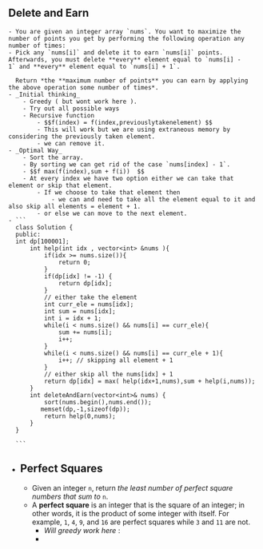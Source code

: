 ## Delete and Earn
	- You are given an integer array `nums`. You want to maximize the number of points you get by performing the following operation any number of times:
	- Pick any `nums[i]` and delete it to earn `nums[i]` points. Afterwards, you must delete **every** element equal to `nums[i] - 1` and **every** element equal to `nums[i] + 1`.
	  
	  Return *the **maximum number of points** you can earn by applying the above operation some number of times*.
	- _Initial thinking_
		- Greedy ( but wont work here ).
		- Try out all possible ways
		- Recursive function
			- $$f(index) = f(index,previouslytakenelement) $$
			- This will work but we are using extraneous memory by considering the previously taken element.
			- we can remove it.
	- _Optimal Way_
		- Sort the array.
		- By sorting we can get rid of the case `nums[index] - 1`.
		- $$f max(f(index),sum + f(i))  $$
		- At every index we have two option either we can take that element or skip that element.
			- If we choose to take that element then
				- we can and need to take all the element equal to it and also skip all elements = element + 1.
			- or else we can move to the next element.
	- ```
	  class Solution {
	  public: 
	  int dp[100001];
	      int help(int idx , vector<int> &nums ){
	          if(idx >= nums.size()){
	              return 0;
	          }
	          if(dp[idx] != -1) {
	              return dp[idx];
	          }
	          // either take the element 
	          int curr_ele = nums[idx];
	          int sum = nums[idx];   
	          int i = idx + 1;
	          while(i < nums.size() && nums[i] == curr_ele){
	              sum += nums[i];
	              i++;
	          }
	          while(i < nums.size() && nums[i] == curr_ele + 1){
	              i++; // skipping all element + 1 
	          }
	          // either skip all the nums[idx] + 1
	          return dp[idx] = max( help(idx+1,nums),sum + help(i,nums));
	      }
	      int deleteAndEarn(vector<int>& nums) {
	          sort(nums.begin(),nums.end());
	         memset(dp,-1,sizeof(dp)); 
	          return help(0,nums);
	      }
	  }
	  
	  ```
- ## Perfect Squares
	- Given an integer `n`, return *the least number of perfect square numbers that sum to* `n`.
	- A **perfect square** is an integer that is the square of an integer; in other words, it is the product of some integer with itself. For example, `1`, `4`, `9`, and `16` are perfect squares while `3` and `11` are not.
		- _Will greedy work here_ :
		-